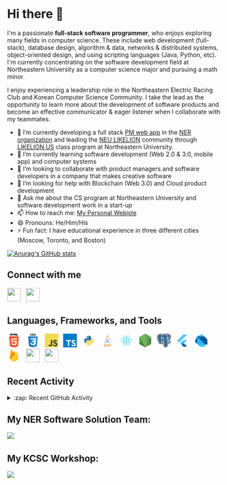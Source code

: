 # Hi there 👋


I'm a passionate **full-stack software programmer**, who enjoys exploring many fields in computer science. These include web development (full-stack), database design, algorithm & data, networks & distributed systems, object-oriented design, and using scripting languages (Java, Python, etc). I'm currently concentrating on the software development field at Northeastern University as a computer science major and pursuing a math minor. 

I enjoy experiencing a leadership role in the Northeastern Electric Racing Club and Korean Computer Science Community. I take the lead as the opportunity to learn more about the development of software products and become an effective communicator & eager listener when I collaborate with my teammates.

- 🔭 I’m currently developing a full stack [PM web app](https://finishlinebyner.com/) in the [NER organization](https://github.com/Northeastern-Electric-Racing/FinishLine) and leading the [NEU LIKELION](https://www.instagram.com/likelion_neu) community through [LIKELION US](https://us.likelion.net/) class program at Northeastern University.
- 🌱 I’m currently learning software development (Web 2.0 & 3.0, mobile app) and computer systems
- 👯 I’m looking to collaborate with product managers and software developers in a company that makes creative software
- 🤔 I’m looking for help with Blockchain (Web 3.0) and Cloud product development
- 💬 Ask me about the CS program at Northeastern University and software development work in a start-up
- 📫 How to reach me: [My Personal Webiste](https://callmejim.netlify.app/)
- 😄 Pronouns: He/Him/His
- ⚡ Fun fact: I have educational experience in three different cities (Moscow, Toronto, and Boston)

[![Anurag's GitHub stats](https://github-readme-stats-jimins-projects.vercel.app/api?username=callmejim1226&show_icons=true&theme=radical&hide=stars&show=reviews)](https://github.com/anuraghazra/github-readme-stats)

## Connect with me
[<img height="32" width="32" src="https://cdn.simpleicons.org/linkedin/#0A66C2" />](https://www.linkedin.com/in/jiminkim1226/) &nbsp;
[<img height="32" width="32" src="https://cdn.simpleicons.org/googleearth/#4285F4" />](https://callmejim.netlify.app/)

## Languages, Frameworks, and Tools
<img height="32" width="32" src="https://raw.githubusercontent.com/github/explore/80688e429a7d4ef2fca1e82350fe8e3517d3494d/topics/html/html.png" /> &nbsp;
<img height="32" width="32" src="https://raw.githubusercontent.com/github/explore/80688e429a7d4ef2fca1e82350fe8e3517d3494d/topics/css/css.png" /> &nbsp;
<img height="32" width="32" src="https://raw.githubusercontent.com/github/explore/80688e429a7d4ef2fca1e82350fe8e3517d3494d/topics/javascript/javascript.png" /> &nbsp;
<img height="32" width="32" src="https://raw.githubusercontent.com/github/explore/80688e429a7d4ef2fca1e82350fe8e3517d3494d/topics/typescript/typescript.png" /> &nbsp;
<img height="32" width="32" src="https://raw.githubusercontent.com/github/explore/80688e429a7d4ef2fca1e82350fe8e3517d3494d/topics/python/python.png" /> &nbsp;
<img height="32" width="32" src="https://raw.githubusercontent.com/github/explore/5b3600551e122a3277c2c5368af2ad5725ffa9a1/topics/java/java.png" /> &nbsp;
<img height="32" width="32" src="https://raw.githubusercontent.com/github/explore/80688e429a7d4ef2fca1e82350fe8e3517d3494d/topics/react/react.png" /> &nbsp;
<img height="32" width="32" src="https://raw.githubusercontent.com/github/explore/80688e429a7d4ef2fca1e82350fe8e3517d3494d/topics/nodejs/nodejs.png" /> &nbsp;
<img height="32" width="32" src="https://raw.githubusercontent.com/github/explore/80688e429a7d4ef2fca1e82350fe8e3517d3494d/topics/postgresql/postgresql.png" /> &nbsp;
<img height="32" width="32" src="https://raw.githubusercontent.com/github/explore/80688e429a7d4ef2fca1e82350fe8e3517d3494d/topics/flutter/flutter.png" /> &nbsp;
<img height="32" width="32" src="https://raw.githubusercontent.com/github/explore/80688e429a7d4ef2fca1e82350fe8e3517d3494d/topics/dart/dart.png" /> &nbsp;
<img height="32" width="32" src="https://raw.githubusercontent.com/github/explore/80688e429a7d4ef2fca1e82350fe8e3517d3494d/topics/firebase/firebase.png" /> &nbsp;
<img height="32" width="32" src="https://cdn.simpleicons.org/git/#F05032" /> &nbsp;
<img height="32" width="32" src="https://cdn.simpleicons.org/github/white" /> &nbsp;

## Recent Activity
<Details>
  <summary>:zap: Recent GitHub Activity</summary>
  <!--START_SECTION:activity-->
1. 💪 Opened PR [#2216](https://github.com/Northeastern-Electric-Racing/FinishLine/pull/2216) in [Northeastern-Electric-Racing/FinishLine](https://github.com/Northeastern-Electric-Racing/FinishLine)
  <!--END_SECTION:activity-->
</Details>

## My NER Software Solution Team:
<img src="https://github.com/callmejim1226/callmejim1226/assets/91857946/8d9d7126-49c6-4cb7-9404-01742817ecc0" width="600">


## My KCSC Workshop:
<img src="https://github.com/callmejim1226/callmejim1226/assets/91857946/7eccf5af-3d67-4922-b7f6-0189a18692eb" width="600">


